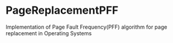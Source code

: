 # PageReplacementPFF
Implementation of Page Fault Frequency(PFF) algorithm for page replacement in Operating Systems
